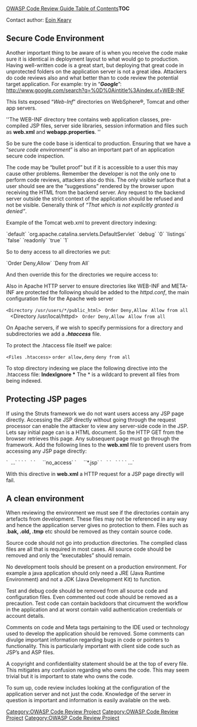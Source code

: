 [OWASP Code Review Guide Table of
Contents](OWASP_Code_Review_Guide_Table_of_Contents "wikilink")__TOC__

Contact author: [Eoin Keary](mailto:eoinkeary@owasp.org)

## Secure Code Environment

Another important thing to be aware of is when you receive the code make
sure it is identical in deployment layout to what would go to
production. Having well-written code is a great start, but deploying
that great code in unprotected folders on the application server is not
a great idea. Attackers do code reviews also and what better than to
code review the potential target application. For example: try in
“***Google***”:
<u><http://www.google.com/search?q=%0D%0Aintitle%3Aindex.of+WEB-INF></u>

This lists exposed “*Web-Inf*” directories on WebSphere®, Tomcat and
other app servers.

''The WEB-INF directory tree contains web application classes,
pre-compiled JSP files, server side libraries, session information and
files such as **web.xml** and **webapp.properties**. ''

So be sure the code base is identical to production. Ensuring that we
have a “*secure code environment*” is also an important part of an
application secure code inspection.

The code may be “bullet proof” but if it is accessible to a user this
may cause other problems. Remember the developer is not the only one to
perform code reviews, attackers also do this. The only visible surface
that a user should see are the “suggestions” rendered by the browser
upon receiving the HTML from the backend server. Any request to the
backend server outside the strict context of the application should be
refused and not be visible. Generally think of *“That which is not
explicitly granted is denied”*.

Example of the Tomcat web.xml to prevent directory indexing:

<servlet>
<servlet-name>`default`</servlet-name>
<servlet-class>`org.apache.catalina.servlets.DefaultServlet`</servlet-class>
<init-param>
<param-name>`debug`</param-name>
<param-value>`0`</param-value>
</init-param>
<init-param>
<param-name>`listings`</param-name>
<param-value>`false`</param-value>
</init-param>
<init-param>
<param-name>`readonly`</param-name>
<param-value>`true`</param-value>
</init-param>
<load-on-startup>`1`</load-on-startup>
</servlet>

So to deny access to all directories we put:

<Directory />
`Order Deny,Allow`
`Deny from All`
</Directory>

And then override this for the directories we require access to:

Also in Apache HTTP server to ensure directories like WEB-INF and
META-INF are protected the following should be added to the
*httpd.conf*, the main configuration file for the Apache web server

`<Directory /usr/users/*/public_html> `
`Order Deny,Allow `
`Allow from all `
</Directory>` `
<Directory /usr/local/httpd>` `
`Order Deny,Allow `
`Allow from all `
</Directory>

On Apache servers, if we wish to specify permissions for a directory and
subdirectories we add a ***.htaccess*** file.

To protect the .htaccess file itself we palce:

`<Files .htaccess>`
`order allow,deny`
`deny from all`
</Files>

To stop directory indexing we place the following directive into the
.htaccess file: **IndexIgnore \*** The \* is a wildcard to prevent all
files from being indexed.

## Protecting JSP pages

If using the Struts framework we do not want users access any JSP page
directly. Accessing the JSP directly without going through the request
processor can enable the attacker to view any server-side code in the
JSP. Lets say initial page can is a HTML document. So the HTTP GET from
the browser retrieves this page. Any subsequent page must go through the
framework. Add the following lines to the **web.xml** file to prevent
users from accessing any JSP page directly:

<web-app>
`  ...`
` `<security-constraint>
`   `<web-resource-collection>
`     `<web-resource-name>`no_access`</web-resource-name>
`     `<url-pattern>`*.jsp`</url-pattern>
`   `</web-resource-collection>
`   `<auth-constraint/>
` `</security-constraint>
` ...`
</web-app>

With this directive in **web.xml** a HTTP request for a JSP page
directly will fail.

## A clean environment

When reviewing the environment we must see if the directories contain
any artefacts from development. These files may not be referenced in any
way and hence the application server gives no protection to them. Files
such as .**bak, .old, .tmp** etc should be removed as they contain
source code.

Source code should not go into production directories. The complied
class files are all that is required in most cases. All source code
should be removed and only the “executables” should remain.

No development tools should be present on a production environment. For
example a java application should only need a JRE (Java Runtime
Environment) and not a JDK (Java Development Kit) to function.

Test and debug code should be removed from all source code and
configuration files. Even commented out code should be removed as a
precaution. Test code can contain backdoors that circumvent the workflow
in the application and at worst contain valid authentication credentials
or account details.

Comments on code and Meta tags pertaining to the IDE used or technology
used to develop the application should be removed. Some comments can
divulge important information regarding bugs in code or pointers to
functionality. This is particularly important with client side code such
as JSP’s and ASP files.

A copyright and confidentiality statement should be at the top of every
file. This mitigates any confusion regarding who owns the code. This may
seem trivial but it is important to state who owns the code.

To sum up, code review includes looking at the configuration of the
application server and not just the code. Knowledge of the server in
question is important and information is easily available on the web.

[Category:OWASP Code Review
Project](Category:OWASP_Code_Review_Project "wikilink") [Category:OWASP
Code Review Project](Category:OWASP_Code_Review_Project "wikilink")
[Category:OWASP Code Review
Project](Category:OWASP_Code_Review_Project "wikilink")